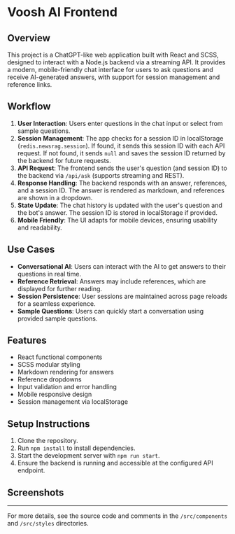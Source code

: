 # Voosh AI Frontend

## Overview
This project is a ChatGPT-like web application built with React and SCSS, designed to interact with a Node.js backend via a streaming API. It provides a modern, mobile-friendly chat interface for users to ask questions and receive AI-generated answers, with support for session management and reference links.

## Workflow
1. **User Interaction**: Users enter questions in the chat input or select from sample questions.
2. **Session Management**: The app checks for a session ID in localStorage (`redis.newsrag.session`). If found, it sends this session ID with each API request. If not found, it sends `null` and saves the session ID returned by the backend for future requests.
3. **API Request**: The frontend sends the user's question (and session ID) to the backend via `/api/ask` (supports streaming and REST).
4. **Response Handling**: The backend responds with an answer, references, and a session ID. The answer is rendered as markdown, and references are shown in a dropdown.
5. **State Update**: The chat history is updated with the user's question and the bot's answer. The session ID is stored in localStorage if provided.
6. **Mobile Friendly**: The UI adapts for mobile devices, ensuring usability and readability.

## Use Cases
- **Conversational AI**: Users can interact with the AI to get answers to their questions in real time.
- **Reference Retrieval**: Answers may include references, which are displayed for further reading.
- **Session Persistence**: User sessions are maintained across page reloads for a seamless experience.
- **Sample Questions**: Users can quickly start a conversation using provided sample questions.

## Features
- React functional components
- SCSS modular styling
- Markdown rendering for answers
- Reference dropdowns
- Input validation and error handling
- Mobile responsive design
- Session management via localStorage

## Setup Instructions
1. Clone the repository.
2. Run `npm install` to install dependencies.
3. Start the development server with `npm run start`.
4. Ensure the backend is running and accessible at the configured API endpoint.

## Screenshots
<!-- Add screenshots below -->


---

For more details, see the source code and comments in the `/src/components` and `/src/styles` directories.
